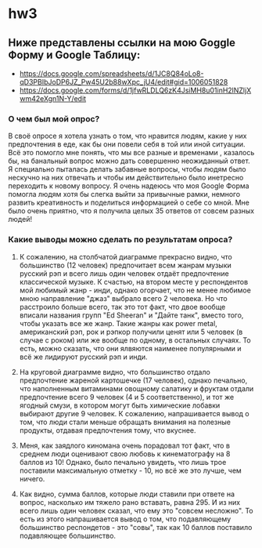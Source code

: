 # hw3

## Ниже представлены ссылки на мою Goggle Форму и Google Таблицу:

* https://docs.google.com/spreadsheets/d/1JC8Q84oLo8-qD3PBIbJoDP6JZ_Pw45U2b88wXpc_jU4/edit#gid=1006051828
* https://docs.google.com/forms/d/1jfwRLDLQ6zK4JsiMH8u01inH2lNZljXwm42eXgn1N-Y/edit

### О чем был мой опрос?

В своё опросе я хотела узнать о том, что нравится людям, какие у них предпочтения в еде, как бы они повели себя в той или иной ситуации. Всё это помогло мне понять, что мы все разные и временами , казалось бы, на банальный вопрос можно дать совершенно неожиданный ответ. Я специально пыталась делать забавные вопросы, чтобы людям было нескучно на них отвечать и чтобы им действительно было инетресно переходить к новому вопросу. Я очень надеюсь что моя Google Форма помогла людям хотя бы слегка выйти за привычные рамки, немного развить креативность и поделиться информацией о себе со мной. Мне было очень приятно, что я получила целых 35 ответов от совсем разных людей!  

### Какие выводы можно сделать по результатам опроса?

1. К сожалению, на столбчатой диаграмме прекрасно видно, что большинство (12 человек) предпочитает всем жанрам музыки русский рэп и всего лишь один человек отдаёт предпочтение классической музыке. К счастью, на втором месте у респондентов мой любимый жанр - инди, однако огорчает, что не менее любимое мною направление "джаз" выбрало всего 2 человека. Но что расстроило больше всего, так это тот факт, что двое вообще вписали названия групп "Ed Sheeran" и "Дайте танк", вместо того, чтобы указать все же жанр. Такие жанры как power metal, американский рэп, рок и рэпкор получили ценят или 5 человек (в случае с роком) или же вообще по одному, в остальных случаях. То есть, можно сказать, что они ялвяются наименее популярными и всё же лидируют русский рэп и инди.

2. На круговой диаграмме видно, что большинство отдало предпочтение жареной картошечке (17 человек), однако печально, что наполненным витаминами овощному салатику и фруктам отдали предпочтение всего 9 человек (4 и 5 соответственно), и тот же ягодный смузи, в котором могут быть химические лобавки выбирают другие 9 человек. К сожалению, напрашивается вывод о том, что люди стали меньше обращать внимания на полезные продукты, отдавая предпочтения тому, что вкуснее.

3. Меня, как заядлого киномана очень порадовал тот факт, что в среднем люди оценивают свою любовь к кинематографу на 8 баллов из 10! Однако, было печально увидеть, что лишь трое поставили максимальную отметку - 10, но всё же это лучше, чем ничего.

4. Как видно, сумма баллов, которые люди ставили при ответе на вопрос, насколько им тяжело рано вставать, равна 295. И из них всего лишь один человек сказал, что ему это "совсем несложно". То есть из этого напрашивается вывод о том, что подавляющему большинство респондетов - это "совы", так как 10 баллов поставило подавляющее большинство.
